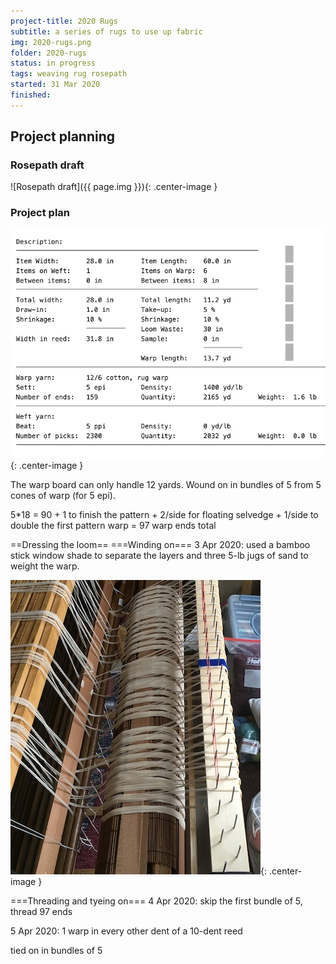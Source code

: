 ```yaml
---
project-title: 2020 Rugs
subtitle: a series of rugs to use up fabric
img: 2020-rugs.png
folder: 2020-rugs
status: in progress
tags: weaving rug rosepath
started: 31 Mar 2020
finished: 
---
```


## Project planning
### Rosepath draft
![Rosepath draft]({{ page.img }}){: .center-image }

### Project plan
![Weaving project plan](2020-rugs-plan.png){: .center-image }

The warp board can only handle 12 yards. Wound on in bundles of 5 from 5 cones of warp (for 5 epi).

5*18 = 90 + 1 to finish the pattern + 2/side for floating selvedge + 1/side to double the first pattern warp = 97 warp ends total

==Dressing the loom==
===Winding on===
3 Apr 2020: used a bamboo stick window shade to separate the layers and three 5-lb jugs of sand to weight the warp.

![Warp on the back beam](2020-rugs-back-beam.jpg){: .center-image }

===Threading and tyeing on===
4 Apr 2020: skip the first bundle of 5, thread 97 ends

5 Apr 2020: 1 warp in every other dent of a 10-dent reed

tied on in bundles of 5
